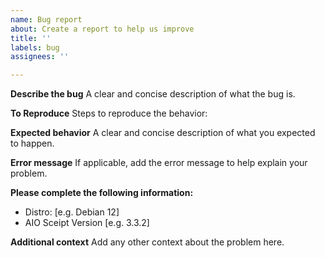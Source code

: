 ```yaml
---
name: Bug report
about: Create a report to help us improve
title: ''
labels: bug
assignees: ''

---
```


**Describe the bug**
A clear and concise description of what the bug is.

**To Reproduce**
Steps to reproduce the behavior:

**Expected behavior**
A clear and concise description of what you expected to happen.

**Error message**
If applicable, add the error message to help explain your problem.

**Please complete the following information:**
 - Distro: [e.g. Debian 12]
 - AIO Sceipt Version [e.g. 3.3.2]

**Additional context**
Add any other context about the problem here.
